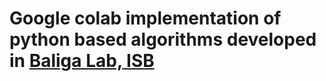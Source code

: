 # Google colab implementation of python based algorithms developed in [Baliga Lab, ISB](https://baliga.systemsbiology.net/)
